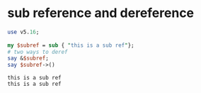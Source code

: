 # sub reference and dereference

```perl
use v5.16;
    
my $subref = sub { "this is a sub ref"};
# two ways to deref
say &$subref;
say $subref->()
```

```result
this is a sub ref
this is a sub ref
```
